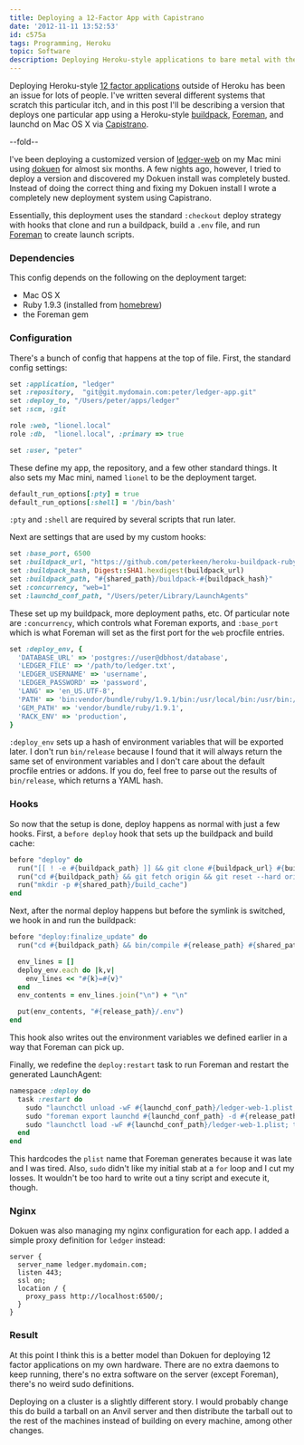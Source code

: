 ```yaml
---
title: Deploying a 12-Factor App with Capistrano
date: '2012-11-11 13:52:53'
id: c575a
tags: Programming, Heroku
topic: Software
description: Deploying Heroku-style applications to bare metal with the help of Capistrano and Foreman.
---
```


[12-factor]: http://www.12factor.net/
[Foreman]: http://ddollar.github.com/foreman/
[Capistrano]: https://github.com/capistrano/capistrano
[buildpack]: https://devcenter.heroku.com/articles/buildpacks
[ledger-web]: https://github.com/peterkeen/ledger-web
[dokuen]: https://github.com/peterkeen/dokuen
[homebrew]: https://github.com/mxcl/homebrew

Deploying Heroku-style [12 factor applications][12-factor] outside of Heroku has been an issue for lots of people. I've written several different systems that scratch this particular itch, and in this post I'll be describing a version that deploys one particular app using a Heroku-style [buildpack][], [Foreman][], and launchd on Mac OS X via [Capistrano][].

--fold--

I've been deploying a customized version of [ledger-web][] on my Mac mini using [dokuen][] for almost six months. A few nights ago, however, I tried to deploy a version and discovered my Dokuen install was completely busted. Instead of doing the correct thing and fixing my Dokuen install I wrote a completely new deployment system using Capistrano.

Essentially, this deployment uses the standard `:checkout` deploy strategy with hooks that clone and run a buildpack, build a `.env` file, and run [Foreman][] to create launch scripts.

### Dependencies

This config depends on the following on the deployment target:

* Mac OS X
* Ruby 1.9.3 (installed from [homebrew][])
* the Foreman gem


### Configuration

There's a bunch of config that happens at the top of file. First, the standard config settings:

```ruby
set :application, "ledger"
set :repository,  "git@git.mydomain.com:peter/ledger-app.git"
set :deploy_to, "/Users/peter/apps/ledger"
set :scm, :git

role :web, "lionel.local"
role :db,  "lionel.local", :primary => true

set :user, "peter"
```

These define my app, the repository, and a few other standard things. It also sets my Mac mini, named `lionel` to be the deployment target.

```ruby
default_run_options[:pty] = true
default_run_options[:shell] = '/bin/bash'
```

`:pty` and `:shell` are required by several scripts that run later.

Next are settings that are used by my custom hooks:

```ruby
set :base_port, 6500
set :buildpack_url, "https://github.com/peterkeen/heroku-buildpack-ruby"
set :buildpack_hash, Digest::SHA1.hexdigest(buildpack_url)
set :buildpack_path, "#{shared_path}/buildpack-#{buildpack_hash}"
set :concurrency, "web=1"
set :launchd_conf_path, "/Users/peter/Library/LaunchAgents"
```

These set up my buildpack, more deployment paths, etc. Of particular note are `:concurrency`, which controls what Foreman exports, and `:base_port` which is what Foreman will set as the first port for the `web` procfile entries.

```ruby
set :deploy_env, {
  'DATABASE_URL' => 'postgres://user@dbhost/database',
  'LEDGER_FILE' => '/path/to/ledger.txt',
  'LEDGER_USERNAME' => 'username',
  'LEDGER_PASSWORD' => 'password',
  'LANG' => 'en_US.UTF-8',
  'PATH' => 'bin:vendor/bundle/ruby/1.9.1/bin:/usr/local/bin:/usr/bin:/bin',
  'GEM_PATH' => 'vendor/bundle/ruby/1.9.1',
  'RACK_ENV' => 'production',
}
```

`:deploy_env` sets up a hash of environment variables that will be exported later. I don't run `bin/release` because I found that it will always return the same set of environment variables and I don't care about the default procfile entries or addons. If you do, feel free to parse out the results of `bin/release`, which returns a YAML hash.

### Hooks

So now that the setup is done, deploy happens as normal with just a few hooks. First, a `before deploy` hook that sets up the buildpack and build cache:

```ruby
before "deploy" do
  run("[[ ! -e #{buildpack_path} ]] && git clone #{buildpack_url} #{buildpack_path}; exit 0")
  run("cd #{buildpack_path} && git fetch origin && git reset --hard origin/master")
  run("mkdir -p #{shared_path}/build_cache")
end
```

Next, after the normal deploy happens but before the symlink is switched, we hook in and run the buildpack:

```ruby
before "deploy:finalize_update" do
  run("cd #{buildpack_path} && bin/compile #{release_path} #{shared_path}/build_cache")

  env_lines = []
  deploy_env.each do |k,v|
    env_lines << "#{k}=#{v}"
  end
  env_contents = env_lines.join("\n") + "\n"

  put(env_contents, "#{release_path}/.env")
end
```

This hook also writes out the environment variables we defined earlier in a way that Foreman can pick up.

Finally, we redefine the `deploy:restart` task to run Foreman and restart the generated LaunchAgent:

```ruby
namespace :deploy do
  task :restart do
    sudo "launchctl unload -wF #{launchd_conf_path}/ledger-web-1.plist; true"
    sudo "foreman export launchd #{launchd_conf_path} -d #{release_path} -l /var/log/#{application} -a #{application} -u #{user} -p #{base_port} -c #{concurrency}"
    sudo "launchctl load -wF #{launchd_conf_path}/ledger-web-1.plist; true"
  end
end
```

This hardcodes the `plist` name that Foreman generates because it was late and I was tired. Also, `sudo` didn't like my initial stab at a `for` loop and I cut my losses. It wouldn't be too hard to write out a tiny script and execute it, though.

### Nginx

Dokuen was also managing my nginx configuration for each app. I added a simple proxy definition for `ledger` instead:

```nginx
server {
  server_name ledger.mydomain.com;
  listen 443;
  ssl on;
  location / {
    proxy_pass http://localhost:6500/;
  }
}
```

### Result

At this point I think this is a better model than Dokuen for deploying 12 factor applications on my own hardware. There are no extra daemons to keep running, there's no extra software on the server (except Foreman), there's no weird sudo definitions.

Deploying on a cluster is a slightly different story. I would probably change this do build a tarball on an Anvil server and then distribute the tarball out to the rest of the machines instead of building on every machine, among other changes.


